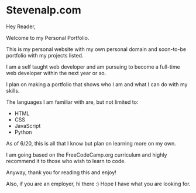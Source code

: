 # Stevenalp.com

Hey Reader,

Welcome to my Personal Portfolio.

This is my personal website with my own personal domain and soon-to-be portfolio with my projects listed.

I am a self taught web developer and am pursuing to become a full-time web developer within the next year or so.

I plan on making a portfolio that shows who I am and what I can do with my skills.

The languages I am familiar with are, but not limited to:

- HTML
- CSS
- JavaScript
- Python

As of 6/20, this is all that I know but plan on learning more on my own.

I am going based on the FreeCodeCamp.org curriculum and highly recommend it to those who wish to learn to code.

Anyway, thank you for reading this and enjoy!

Also, if you are an employer, hi there :) Hope I have what you are looking for.
